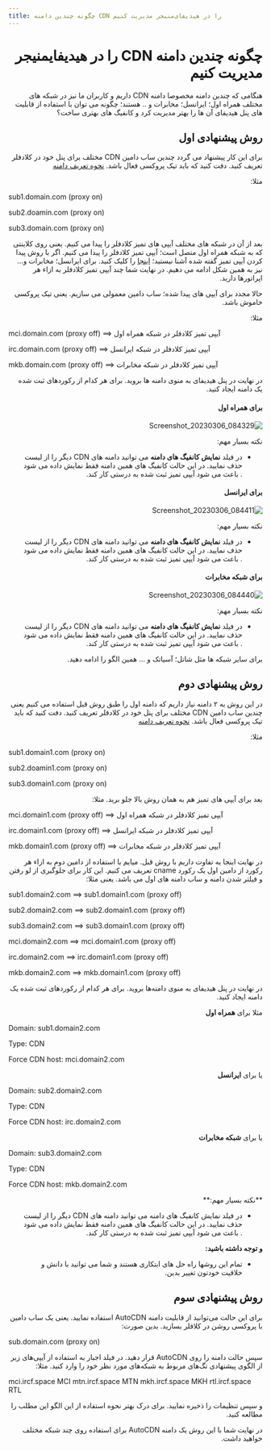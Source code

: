 ```yaml
---
title: چگونه چندین دامنه CDN را در هیدیفای‌منیجر مدیریت کنیم
---
```


<div dir="rtl" markdown="1">
  
# چگونه چندین دامنه CDN را در هیدیفایمنیجر مدیریت کنیم

هنگامی که چندین دامنه مخصوصا دامنه CDN داریم و کاربران ما نیز در شبکه های مختلف همراه اول؛ ایرانسل؛ مخابرات و .. هستند؛ چگونه می توان با استفاده از قابلیت های پنل هیدیفای آن ها را بهتر مدیریت کرد و کانفیگ های بهتری ساخت؟









## روش پیشنهادی اول
برای این کار پیشنهاد می گردد
چندین ساب دامین CDN مختلف برای پنل خود در کلادفلر تعریف کنید. دفت کنید که باید تیک پروکسی فعال باشد. [نحوه تعریف دامنه](https://github.com/hiddify/hiddify-config/wiki/%D8%A7%D9%86%D9%88%D8%A7%D8%B9-%D8%AF%D8%A7%D9%85%D9%86%D9%87-%D9%88-%D9%86%D8%AD%D9%88%D9%87-%D8%AB%D8%A8%D8%AA-%E2%80%8C%D8%A2%D9%86%E2%80%8C%D9%87%D8%A7)

مثلا:
<div dir="ltr" markdown="1">
  
sub1.domain.com  (proxy on)

sub2.doamin.com (proxy on)

sub3.domain.com (proxy on)

</div>


بعد از آن در شبکه های مختلف آیپی های تمیز کلادفلر را پیدا می کنیم. یعنی روی کلاینتی که به شبکه همراه اول متصل است؛ آیپی تمیز کلادفلر را پیدا می کنیم. اگر با روش پیدا کردن آیپی تمیز گفته شده آشنا نیستید؛ [اینجا](https://github.com/hiddify/hiddify-config/wiki/%DA%86%DA%AF%D9%88%D9%86%DA%AF%DB%8C-%DB%8C%D8%A7%D9%81%D8%AA%D9%86-%D8%A2%DB%8C%D9%BE%DB%8C-%D8%AA%D9%85%DB%8C%D8%B2-%DA%A9%D9%84%D8%A7%D8%AF%D9%81%D9%84%D8%B1) را کلیک کنید.
 برای ایرانسل؛ مخابرات و... نیز به همین شکل ادامه می دهیم. در نهایت شما چند آیپی تمیز کلادفلر به ازاء هر اپراتورها  دارید. 

حالا مجدد برای آیپی های پیدا شده؛ ساب دامین معمولی می سازیم. یعنی تیک پروکسی خاموش باشد.

مثلا:
<div dir="ltr" markdown="1">
  
mci.domain.com  (proxy off)  ==>  آیپی تمیز کلادفلر در شبکه همراه اول

irc.domain.com   (proxy off)  ==>  آیپی تمیز کلادفلر در شبکه ایرانسل

mkb.domain.com  (proxy off)  ==>  آیپی تمیز کلادفلر در شبکه مخابرات
</div>

در نهایت در پنل هیدیفای به منوی دامنه ها بروید. برای هر کدام از رکوردهای ثبت شده یک دامنه ایجاد کنید.

#### برای همراه اول

![Screenshot_20230306_084329](https://user-images.githubusercontent.com/125398461/223029768-d9817136-fd07-413d-a273-ceffd8ddc328.png)

نکته بسیار مهم:

- در فیلد **نمایش کانفیگ های دامنه** می توانید دامنه های CDN دیگر را از لیست حذف نمایید. در این حالت کانفیگ های همین دامنه فقط نمایش داده می شود . باعث می شود آیپی تمیز ثبت شده به درستی کار کند.

#### برای ایرانسل

![Screenshot_20230306_084411](https://user-images.githubusercontent.com/125398461/223029873-be4a8617-95c2-4c93-befd-7bbf50b91073.png)

نکته بسیار مهم:

- در فیلد **نمایش کانفیگ های دامنه** می توانید دامنه های CDN دیگر را از لیست حذف نمایید. در این حالت کانفیگ های همین دامنه فقط نمایش داده می شود . باعث می شود آیپی تمیز ثبت شده به درستی کار کند.

#### برای شبکه مخابرات 

![Screenshot_20230306_084440](https://user-images.githubusercontent.com/125398461/223029865-7625d50d-3c03-43d1-b191-e6c5f2fe00d4.png)

نکته بسیار مهم:

- در فیلد **نمایش کانفیگ های دامنه** می توانید دامنه های CDN دیگر را از لیست حذف نمایید. در این حالت کانفیگ های همین دامنه فقط نمایش داده می شود . باعث می شود آیپی تمیز ثبت شده به درستی کار کند.


برای سایر شبکه ها مثل شاتل؛ آسیاتک و ... همین الگو را ادامه دهید.

## روش پیشنهادی دوم

در این روش به ۲ دامنه نیاز داریم  که دامنه اول را طبق روش قبل استفاده می کنیم یعنی چندین ساب دامین CDN مختلف برای پنل خود در کلادفلر تعریف کنید. دفت کنید که باید تیک پروکسی فعال باشد. [نحوه تعریف دامنه](https://github.com/hiddify/hiddify-config/wiki/%D8%A7%D9%86%D9%88%D8%A7%D8%B9-%D8%AF%D8%A7%D9%85%D9%86%D9%87-%D9%88-%D9%86%D8%AD%D9%88%D9%87-%D8%AB%D8%A8%D8%AA-%E2%80%8C%D8%A2%D9%86%E2%80%8C%D9%87%D8%A7)

مثلا:
<div dir="ltr" markdown="1">
  
sub1.domain1.com (proxy on)

sub2.doamin1.com (proxy on)

sub3.domain1.com (proxy on)
</div>

بعد برای آیپی های تمیز هم به همان روش بالا جلو برید. مثلا:
<div dir="ltr" markdown="1">
  
mci.domain1.com (proxy off) ==> آیپی تمیز کلادفلر در شبکه همراه اول

irc.domain1.com (proxy off) ==> آیپی تمیز کلادفلر در شبکه ایرانسل

mkb.domain1.com (proxy off) ==> آیپی تمیز کلادفلر در شبکه مخابرات
</div>

در نهایت اینجا یه تفاوت داریم با روش قبل. میایم با استفاده از دامین دوم به ازاء هر رکورد از دامین اول یک رکورد cname  تعریف می کنیم. این کار برای جلوگیری از لو رفتن و فیلتر شدن دامنه و ساب دامنه های اول می باشد. یعنی مثلا:

<div dir="ltr" markdown="1">
  
sub1.domain2.com ==> sub1.domain1.com (proxy off)

sub2.domain2.com ==> sub2.domain1.com (proxy off)

sub3.domain2.com ==> sub3.domain1.com (proxy off)

mci.domain2.com  ==> mci.domain1.com (proxy off)

irc.domain2.com ==> irc.domain1.com (proxy off)

mkb.domain2.com ==> mkb.domain1.com (proxy off)
</div>
در نهایت در پنل هیدیفای به منوی دامنه‌ها بروید. برای هر کدام از رکوردهای ثبت شده یک دامنه ایجاد کنید.

مثلا برای **همراه اول**
<div dir="ltr" markdown="1">
  
Domain: sub1.domain2.com

Type: CDN

Force CDN host:  mci.domain2.com
</div>

یا برای **ایرانسل**
<div dir="ltr" markdown="1">
  
Domain: sub2.domain2.com

Type: CDN

Force CDN host:  irc.domain2.com
</div>

یا برای **شبکه مخابرات**
<div dir="ltr" markdown="1">
  
Domain: sub3.domain2.com

Type: CDN

Force CDN host:  mkb.domain2.com
</div>
**نکته بسیار مهم:**

- در فیلد نمایش کانفیگ های دامنه می توانید دامنه های CDN دیگر را از لیست حذف نمایید. در این حالت کانفیگ های همین دامنه فقط نمایش داده می شود . باعث می شود آیپی تمیز ثبت شده به درستی کار کند.

**و توجه داشته باشید:**

- تمام این روشها راه حل های ابتکاری هستند و شما می توانید با دانش و خلاقیت خودتون تغییر بدین.



## روش پیشنهادی سوم

برای این حالت می‌توانید از قابلیت دامنه AutoCDN استفاده نمایید.
یعنی یک ساب دامین با پروکسی روشن در کلافلر بسازید. بدین صورت:
<div dir="ltr" markdown="1">
  
sub.domain.com (proxy on)
</div>
سپس حالت دامنه را روی AutoCDN قرار دهید.
در فیلد اجبار به استفاده از آیپی‌های زیر از الگوی پیشنهادی تگ‌های مربوط به شبکه‌های مورد نظر خود را وارد کنید. مثلا:
<div dir="ltr" markdown="1">
  
mci.ircf.space MCI
mtn.ircf.space MTN
mkh.ircf.space MKH
rtl.ircf.space RTL
</div>
و سپس تنظیمات را ذخیره نمایید. برای درک بهتر نحوه استفاده از این الگو این مطلب را مطالعه کنید.

در نهایت شما با این روش یک دامنه AutoCDN برای استفاده روی چند شبکه مختلف خواهید داشت.




</div>
